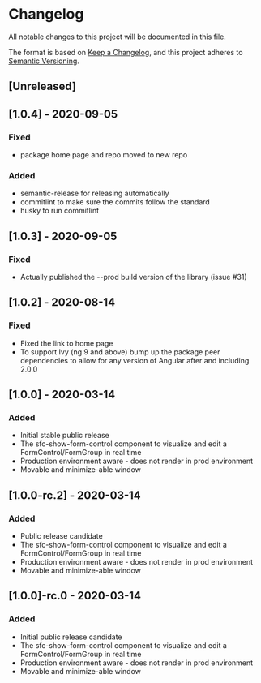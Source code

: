 # Changelog

All notable changes to this project will be documented in this file.

The format is based on [Keep a Changelog](https://keepachangelog.com/en/1.0.0/),
and this project adheres to [Semantic Versioning](https://semver.org/spec/v2.0.0.html).

## [Unreleased]

## [1.0.4] - 2020-09-05
### Fixed
-   package home page and repo moved to new repo
### Added
-   semantic-release for releasing automatically
-   commitlint to make sure the commits follow the standard
-   husky to run commitlint

## [1.0.3] - 2020-09-05
### Fixed
-   Actually published the --prod build version of the library (issue #31)

## [1.0.2] - 2020-08-14
### Fixed
-   Fixed the link to home page
-   To support Ivy (ng 9 and above) bump up the package peer dependencies to allow for any version of Angular after and including 2.0.0

## [1.0.0] - 2020-03-14
### Added
- Initial stable public release
- The sfc-show-form-control component to visualize and edit a FormControl/FormGroup in real time
- Production environment aware - does not render in prod environment
- Movable and minimize-able window

## [1.0.0-rc.2] - 2020-03-14
### Added
- Public release candidate
- The sfc-show-form-control component to visualize and edit a FormControl/FormGroup in real time
- Production environment aware - does not render in prod environment
- Movable and minimize-able window

## [1.0.0]-rc.0 - 2020-03-14
### Added
- Initial public release candidate
- The sfc-show-form-control component to visualize and edit a FormControl/FormGroup in real time
- Production environment aware - does not render in prod environment
- Movable and minimize-able window

